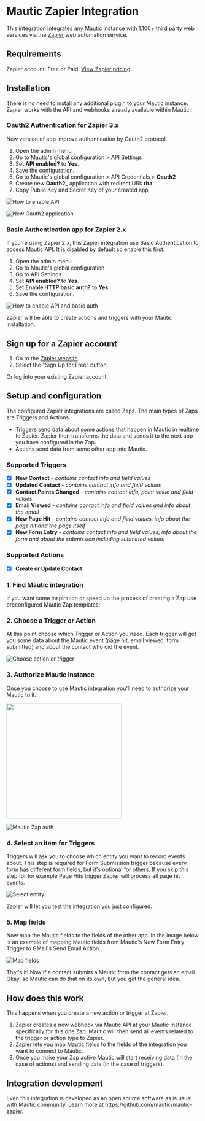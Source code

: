 # Mautic Zapier Integration

This integration integrates any Mautic instance with 1.100+ third party web services via the [Zapier](https://zapier.com) web automation service.

## Requirements

Zapier account. Free or Paid. [View Zapier pricing](https://zapier.com/pricing/).

## Installation

There is no need to install any additional plugin to your Mautic instance. Zapier works with the API and webhooks already available within Mautic.

### Oauth2 Authentication for Zapier 3.x

New version of app improve authentication by Oauth2 protocol.

1. Open the admin menu
2. Go to Mautic's global configuration > API Settings
3. Set __API enabled?__ to __Yes__.
4. Save the configuration.
5. Go to Mautic's global configuration > API Credentials > __Oauth2__
6. Create new __Oauth2___ application with redirect URI: __tba__
7. Copy Public Key and Secret Key of your created app

![How to enable API](https://user-images.githubusercontent.com/462477/74520415-cc616b00-4f17-11ea-8dbe-f6dd8a0a6cfc.png)

![New Oauth2 application](https://user-images.githubusercontent.com/462477/74520342-a1771700-4f17-11ea-866f-5be1c895f0f9.png)

 
### Basic Authentication app for Zapier 2.x 
 
 If you're using Zapier 2.x, this Zapier integration use Basic Authentication to access Mautic API. It is disabled by default so enable this first.

1. Open the admin menu
2. Go to Mautic's global configuration
3. Go to API Settings
4. Set __API enabled?__ to __Yes__.
5. Set __Enable HTTP basic auth?__ to __Yes__.
6. Save the configuration.

![How to enable API and basic auth](https://www.mautic.org/wp-content/uploads/2018/02/enable-api.png)

Zapier will be able to create actions and triggers with your Mautic installation.

## Sign up for a Zapier account

1. Go to the [Zapier website](https://zapier.com).
2. Select the "Sign Up for Free" button.

Or log into your existing Zapier account.

## Setup and configuration

The configured Zapier integrations are called Zaps. The main types of Zaps are Triggers and Actions.

- Triggers send data about some actions that happen in Mautic in realtime to Zapier. Zapier then transforms the data and sends it to the next app you have configured in the Zap.
- Actions send data from some other app into Mautic.

### Supported Triggers
- [x] **New Contact** - _contains contact info and field values_
- [x] **Updated Contact** - _contains contact info and field values_
- [x] **Contact Points Changed** - _contains contact info, point value and field values_
- [x] **Email Viewed** - _contains contact info and field values and info about the email_
- [x] **New Page Hit** - _contains contact info and field values, info about the page hit and the page itself_
- [x] **New Form Entry** - _contains contact info and field values, info about the form and about the submission including submitted values_

### Supported Actions
- [x] **Create or Update Contact**

### 1. Find Mautic integration

If you want some inspiration or speed up the process of creating a Zap use preconfigured Mautic Zap templates:
<div id="zapier-widget"></div>
<script src="https://zapier.com/apps/embed/widget.js?services=mautic&html_id=zapier-widget"></script>

### 2. Choose a Trigger or Action

At this point choose which Trigger or Action you need. Each trigger will get you some data about the Mautic event (page hit, email viewed, form submitted) and about the contact who did the event.

![Choose action or trigger](https://www.mautic.org/wp-content/uploads/2018/02/trigger-or-action.png)

### 3. Authorize Mautic instance

Once you choose to use Mautic integration you'll need to authorize your Mautic to it.

<img src="https://user-images.githubusercontent.com/462477/74520761-848f1380-4f18-11ea-82be-152c00020995.PNG" width="300"> 

![Mautic Zap auth](https://user-images.githubusercontent.com/462477/74520761-848f1380-4f18-11ea-82be-152c00020995.PNG)

### 4. Select an item for Triggers

Triggers will ask you to choose which entity you want to record events about. This step is required for Form Submission trigger because every form has different form fields, but it's optional for others. If you skip this step for for example Page Hits trigger Zapier will process all page hit events.

![Select entity](https://www.mautic.org/wp-content/uploads/2018/02/select-entity.png)

Zapier will let you test the integration you just configured.

### 5. Map fields

Now map the Mautic fields to the fields of the other app. In the image below is an example of mapping Mautic fields from Mautic's New Form Entry Trigger to GMail's Send Email Action.

![Map fields](https://www.mautic.org/wp-content/uploads/2018/02/map-fields.png)

That's it! Now if a contact submits a Mautic form the contact gets an email. Okay, so Mautic can do that on its own, but you get the general idea.

## How does this work

This happens when you create a new action or trigger at Zapier.

1. Zapier creates a new webhook via Mautic API at your Mautic instance specifically for this one Zap. Mautic will then send all events related to the trigger or action type to Zapier.
2. Zapier lets you map Mautic fields to the fields of the integration you want to connect to Mautic.
3. Once you make your Zap active Mautic will start receiving data (in the case of actions) and sending data (in the case of triggers).

## Integration development

Even this integration is developed as an open source software as is usual with Mautic community. Learn more at https://github.com/mautic/mautic-zapier.
